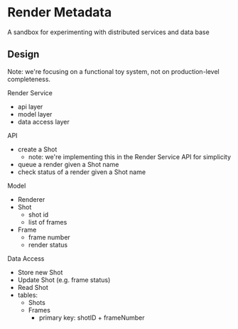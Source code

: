 Render Metadata
===============
A sandbox for experimenting with distributed services and data base

Design
------
Note: we're focusing on a functional toy system, not on production-level completeness.

Render Service
 - api layer
 - model layer
 - data access layer

API
- create a Shot
    - note: we're implementing this in the Render Service API for simplicity
- queue a render given a Shot name
- check status of a render given a Shot name

Model
- Renderer
- Shot
    - shot id
    - list of frames
- Frame
    - frame number
    - render status

Data Access
- Store new Shot
- Update Shot (e.g. frame status)
- Read Shot
- tables:
    - Shots
    - Frames
        - primary key: shotID + frameNumber
